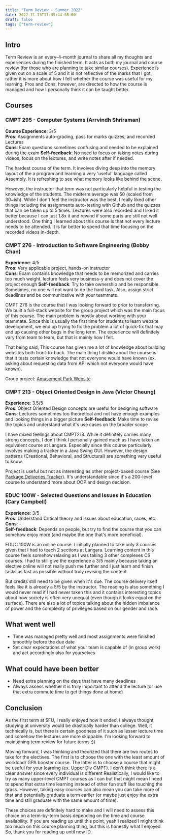 ```yaml
---
title: "Term Review - Summer 2022"
date: 2022-11-13T17:35:44-08:00
draft: false
tags: ["term-review"]
---
```


## Intro
Term Review is an every-4-month journal to share all my thoughts and experiences during the finished term. It acts as both my journal and course review (for those who are planning to take similar courses). Experience is given out on a scale of 5 and it is not reflective of the marks that I got, rather it is more about how I felt whether the course was useful for my learning. Pros and Cons, however, are directed to how the course is managed and how I personally think it can be taught better.

## Courses
### CMPT 295 - Computer Systems (Arrvindh Shriraman)
**Course Experience**: 3/5 <br>
**Pros**: Assignments auto-grading, pass for marks quizzes, and recorded Lectures <br>
**Cons**: Exam questions sometimes confusing and needed to be explained during the exam
**Self-feedback**: No need to focus on taking notes during videos, focus on the lectures, and write notes after if needed.

The hardest course of the term. It involves diving deep into the memory layout of the a program and learning a very 'useful' language called Assembly. It is refreshing to see what memory looks like behind the scene.

However, the instructor that term was not particularly helpful in testing the knowledge of the students. The midterm average was 50 (scaled from 30~ish). While I don't feel the instructor was the best, I really liked other things including the assignments auto-testing with Github and the quizzes that can be taken up to 5 times. Lectures were also recorded and I liked it better because I can just 1.8x it and rewind if some parts are still not well understood. One thing I learned about this course is that not every lecture needs to be attended. It is far better to spend that time focusing on the recorded videos in-depth.

### CMPT 276 - Introduction to Software Engineering (Bobby Chan)
**Experience**: 4/5 <br>
**Pros**: Very applicable project, hands-on instructor <br>
**Cons**: Exam contains knowledge that needs to be memorized and carries too much weight, lecture feels very business-y and does not cover the project enough
**Self-feedback**: Try to take ownership and be responsible. Sometimes, no one will not want to do the hard task. Also, assign strict deadlines and be communicative with your teammate.

CMPT 276 is the course that I was looking forward to prior to transferring. We built a full-stack website for the group project which was the main focus of this course. The main problem is mostly about working with your teammate. Since this is usually the first time for students to learn website development, we end up trying to fix the problem a lot of quick-fix that may end up causing other bugs in the long term. The experience will definitely vary from team to team, but that is mainly how I felt.

That being said, This course has given me a lot of knowledge about building websites both front-to-back. The main thing I dislike about the course is that it tests certain knowledge that not everyone would have known (ex. asking about requesting data from API which not everyone would have known). 
  
Group project: [Amusement Park Website](../../projects/#parkland) 


### CMPT 213 - Object Oriented Design in Java (Victor Cheung)
**Experience**: 3.5/5 <br>
**Pros**: Object Oriented Design concepts are useful for designing software <br>
**Cons**: Lectures sometimes too theoretical and not have enough examples and looking things in a bigger picture
**Self-feedback**: Make time to revise the topics and understand what it's use cases on the broader scope

I have mixed feelings about CMPT213. While it definitely carries many strong concepts, I don't think I personally gained much as I have taken an equivalent course at Langara. Especially since this course particularly involves making a tracker in a Java Swing GUI. However, the design patterns (Creational, Behavioral, and Structural) are something very useful to know.

Project is useful but not as interesting as other project-based course (See [Package Deliveries Tracker](../../projects/#amazing-package-deliveries-tracker)). It's understandable since it's a 200-level course to understand more about OOP and design decision.

### EDUC 100W - Selected Questions and Issues in Education (Cary Campbell)
**Experience**: 3/5 <br>
**Pros**: Understand Critical theory and issues about education, races, etc. <br>
**Cons**: - <br>
**Self-feedback**: Depends on people, but try to find the course that you can somehow enjoy more (and maybe the one that's more beneficial).

EDUC 100W is an online course. I initially planned to take only 3 courses given that I had to teach 2 sections at Langara. Learning content in this course feels somehow relaxing as I was taking 3 other complexes CS courses. I had to still give the experience a 3/5 mainly because taking an elective online will not really push me further and I just learn and finish tasks as fast as possible without truly revising the content. 

But credits still need to be given when it's due. The course delivery itself feels like it is already a 5/5 by the instructor. The reading is also something I would never read if I had never taken this and it contains interesting topics about how society is often very unequal (even though it looks equal on the surface). There are also a lot of topics talking about the hidden imbalance of power and the complexity of privileges based on our gender and race.

## What went well
- Time was managed pretty well and most assignments were finished smoothly before the due date
- Set clear expectations of what your team is capable of (in group work) and act accordingly also for yourselves

## What could have been better
- Need extra planning on the days that have many deadlines
- Always assess whether it is truly important to attend the lecture (or use that extra commute time to get things done at home)


## Conclusion
As the first term at SFU, I really enjoyed how it ended. I always thought studying at university would be drastically harder than college. Well, it technically is, but there is certain goodness of it such as lesser lecture time and somehow the lectures are more skippable. I'm looking forward to maintaining term review for future terms :))

Moving forward, I was thinking and theorized that there are two routes to take for the electives. The first is to choose the one with the least amount of workload/ GPA booster course. The latter is to choose a course that might be useful for your learning (ex. Upper Div CMPT). I don't think there is a clear answer since every individual is different Realistically, I would like to try as many upper-level CMPT courses as I can but that might mean I need to spend that extra time learning instead of other fun stuff like touching the grass. However, taking easy courses can also mean you can take more of that and potentially graduate a term earlier (or maybe just enjoy the extra time and still graduate with the same amount of time). 

These choices are definitely hard to make and I will need to assess this choice on a term-by-term basis depending on the time and course availability. If you are reading up until this point, yeah I realized I might think too much on this course planning thing, but this is honestly what I enjoyed. So, thank you for reading up until now :D.